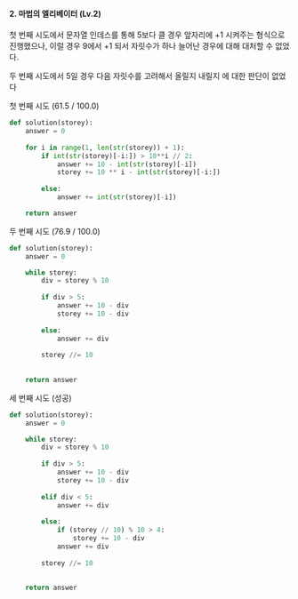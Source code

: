 #### 2. 마법의 엘리베이터 (Lv.2)

첫 번째 시도에서 문자열 인데스를 통해 5보다 클 경우 앞자리에 +1 시켜주는 형식으로 진행했으나, 이럴 경우 9에서 +1 되서 자릿수가 하나 늘어난 경우에 대해 대처할 수 없었다.

두 번째 시도에서 5일 경우 다음 자릿수를 고려해서 올릴지 내릴지 에 대한 판단이 없었다

첫 번째 시도 (61.5 / 100.0) 
```python
def solution(storey):
    answer = 0
    
    for i in range(1, len(str(storey)) + 1):
        if int(str(storey)[-i:]) > 10**i // 2:
            answer += 10 - int(str(storey)[-i])
            storey += 10 ** i - int(str(storey)[-i:])
    
        else:
            answer += int(str(storey)[-i])

    return answer

```

두 번째 시도 (76.9 / 100.0)
```python
def solution(storey):
    answer = 0

    while storey:
        div = storey % 10
        
        if div > 5:
            answer += 10 - div
            storey += 10 - div
            
        else:
            answer += div
            
        storey //= 10
            
            
    return answer

```

세 번째 시도 (성공)
```python
def solution(storey):
    answer = 0

    while storey:
        div = storey % 10
        
        if div > 5:
            answer += 10 - div
            storey += 10 - div
            
        elif div < 5:
            answer += div
        
        else:
            if (storey // 10) % 10 > 4:
                storey += 10 - div
            answer += div
            
        storey //= 10
            
            
    return answer
```
